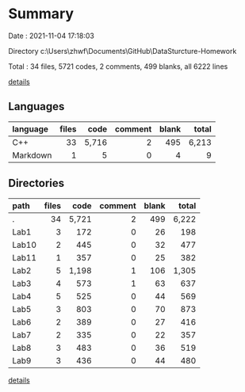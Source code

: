 # Summary

Date : 2021-11-04 17:18:03

Directory c:\Users\zhwf\Documents\GitHub\DataSturcture-Homework

Total : 34 files,  5721 codes, 2 comments, 499 blanks, all 6222 lines

[details](details.md)

## Languages
| language | files | code | comment | blank | total |
| :--- | ---: | ---: | ---: | ---: | ---: |
| C++ | 33 | 5,716 | 2 | 495 | 6,213 |
| Markdown | 1 | 5 | 0 | 4 | 9 |

## Directories
| path | files | code | comment | blank | total |
| :--- | ---: | ---: | ---: | ---: | ---: |
| . | 34 | 5,721 | 2 | 499 | 6,222 |
| Lab1 | 3 | 172 | 0 | 26 | 198 |
| Lab10 | 2 | 445 | 0 | 32 | 477 |
| Lab11 | 1 | 357 | 0 | 25 | 382 |
| Lab2 | 5 | 1,198 | 1 | 106 | 1,305 |
| Lab3 | 4 | 573 | 1 | 63 | 637 |
| Lab4 | 5 | 525 | 0 | 44 | 569 |
| Lab5 | 3 | 803 | 0 | 70 | 873 |
| Lab6 | 2 | 389 | 0 | 27 | 416 |
| Lab7 | 2 | 335 | 0 | 22 | 357 |
| Lab8 | 3 | 483 | 0 | 36 | 519 |
| Lab9 | 3 | 436 | 0 | 44 | 480 |

[details](details.md)